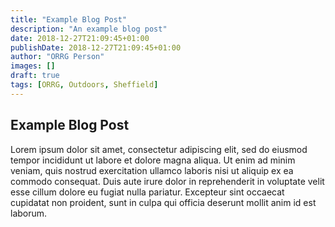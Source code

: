 ```yaml
---
title: "Example Blog Post"
description: "An example blog post"
date: 2018-12-27T21:09:45+01:00
publishDate: 2018-12-27T21:09:45+01:00
author: "ORRG Person"
images: []
draft: true
tags: [ORRG, Outdoors, Sheffield]
---
```


## Example Blog Post

Lorem ipsum dolor sit amet, consectetur adipiscing elit, sed do eiusmod tempor
incididunt ut labore et dolore magna aliqua. Ut enim ad minim veniam, quis
nostrud exercitation ullamco laboris nisi ut aliquip ex ea commodo
consequat. Duis aute irure dolor in reprehenderit in voluptate velit esse
cillum dolore eu fugiat nulla pariatur. Excepteur sint occaecat cupidatat non
proident, sunt in culpa qui officia deserunt mollit anim id est laborum.
